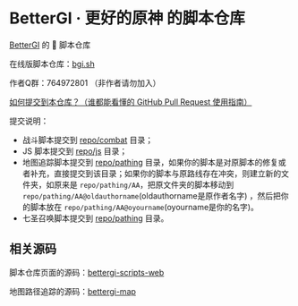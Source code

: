 # BetterGI · 更好的原神 的脚本仓库

[BetterGI](https://github.com/babalae/better-genshin-impact) 的 📜 脚本仓库

在线版脚本仓库：[bgi.sh](https://bgi.sh)

作者Q群：764972801 （非作者请勿加入）

[如何提交到本仓库？（谁都能看懂的 GitHub Pull Request 使用指南）](https://bgi.huiyadan.com/dev/pr.html)

提交说明：

- 战斗脚本提交到 [repo/combat](https://github.com/babalae/bettergi-scripts-list/tree/main/repo/combat) 目录；
- JS 脚本提交到 [repo/js](https://github.com/babalae/bettergi-scripts-list/tree/main/repo/js) 目录；
- 地图追踪脚本提交到 [repo/pathing](https://github.com/babalae/bettergi-scripts-list/tree/main/repo/pathing) 目录，如果你的脚本是对原脚本的修复或者补充，直接提交到该目录；如果你的脚本与原路线存在冲突，则建立新的文件夹，如原来是 `repo/pathing/AA`，把原文件夹的脚本移动到 `repo/pathing/AA@oldauthorname`(oldauthorname是原作者名字) ，然后把你的脚本放在 `repo/pathing/AA@oyourname`(oyourname是你的名字)。
- 七圣召唤脚本提交到 [repo/pathing](https://github.com/babalae/bettergi-scripts-list/tree/main/repo/tcg) 目录。
## 相关源码

脚本仓库页面的源码：[bettergi-scripts-web](https://github.com/huiyadanli/bettergi-scripts-web)

地图路径追踪的源码：[bettergi-map](https://github.com/huiyadanli/bettergi-map)
